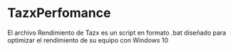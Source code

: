 # TazxPerfomance
 El archivo Rendimiento de Tazx es un script en formato .bat diseñado para optimizar el rendimiento de su equipo con Windows 10
